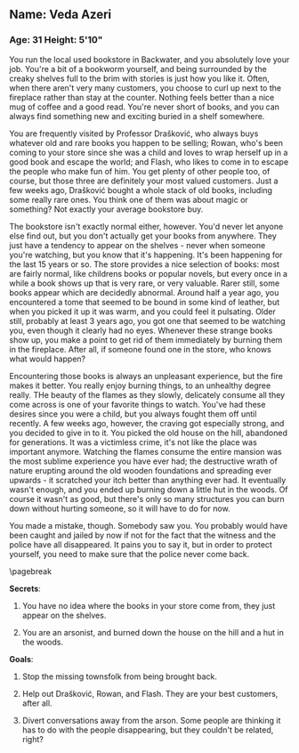 ## Name: Veda Azeri
### Age: 31 Height: 5'10"

You run the local used bookstore in Backwater, and you absolutely love your
job. You're a bit of a bookworm yourself, and being surrounded by the creaky
shelves full to the brim with stories is just how you like it. Often, when
there aren't very many customers, you choose to curl up next to the fireplace
rather than stay at the counter. Nothing feels better than a nice mug of coffee
and a good read. You're never short of books, and you can always find something
new and exciting buried in a shelf somewhere.

You are frequently visited by Professor Drašković, who always buys whatever old
and rare books you happen to be selling; Rowan, who's been coming to your store
since she was a child and loves to wrap herself up in a good book and escape
the world; and Flash, who likes to come in to escape the people who make fun of
him. You get plenty of other people too, of course, but those three are
definitely your most valued customers. Just a few weeks ago, Drašković bought
a whole stack of old books, including some really rare ones. You think one of
them was about magic or something? Not exactly your average bookstore buy.

The bookstore isn't exactly normal either, however. You'd never let anyone else
find out, but you don't actually get your books from anywhere. They just have
a tendency to appear on the shelves - never when someone you're watching, but
you know that it's happening. It's been happening for the last 15 years or so.
The store provides a nice selection of books: most are fairly normal, like
childrens books or popular novels, but every once in a while a book shows up
that is very rare, or very valuable. Rarer still, some books appear which are
decidedly abnormal. Around half a year ago, you encountered a tome that seemed
to be bound in some kind of leather, but when you picked it up it was warm, and
you could feel it pulsating. Older still, probably at least 3 years ago, you
got one that seemed to be watching you, even though it clearly had no eyes.
Whenever these strange books show up, you make a point to get rid of them
immediately by burning them in the fireplace. After all, if someone found one
in the store, who knows what would happen?

Encountering those books is always an unpleasant experience, but the fire makes
it better. You really enjoy burning things, to an unhealthy degree really. THe
beauty of the flames as they slowly, delicately consume all they come across is
one of your favorite things to watch. You've had these desires since you were
a child, but you always fought them off until recently. A few weeks ago,
however, the craving got especially strong, and you decided to give in to it.
You picked the old house on the hill, abandoned for generations. It was
a victimless crime, it's not like the place was important anymore. Watching the
flames consume the entire mansion was the most sublime experience you have ever
had; the destructive wrath of nature erupting around the old wooden foundations
and spreading ever upwards - it scratched your itch better than anything ever
had. It eventually wasn't enough, and you ended up burning down a little hut in
the woods. Of course it wasn't as good, but there's only so many structures you
can burn down without hurting someone, so it will have to do for now.

You made a mistake, though. Somebody saw you. You probably would have been
caught and jailed by now if not for the fact that the witness and the police
have all disappeared. It pains you to say it, but in order to protect yourself,
you need to make sure that the police never come back.

\pagebreak

**Secrets**:

1. You have no idea where the books in your store come from, they just appear
   on the shelves.

2. You are an arsonist, and burned down the house on the hill and a hut in the
   woods.

**Goals**:

1. Stop the missing townsfolk from being brought back.

2. Help out Drašković, Rowan, and Flash. They are your best customers, after
   all.

3. Divert conversations away from the arson. Some people are thinking it has to
   do with the people disappearing, but they couldn't be related, right?
